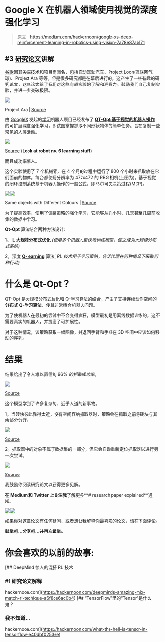 # Google X 在机器人领域使用视觉的深度强化学习

> 原文：<https://medium.com/hackernoon/google-xs-deep-reinforcement-learning-in-robotics-using-vision-7a78e87ab171>

## #3 [研究论文](http://ai.googleblog.com/2018/06/scalable-deep-reinforcement-learning.html)讲解

[谷歌](https://hackernoon.com/tagged/google)因其尖端技术和项目而闻名，包括自动驾驶汽车、Project Loon(互联网气球)、Project Ara 等等。但是很多研究都是在幕后进行的，这产生了一些有趣的研究论文，这些论文给了我们对这些有趣实验的了解和洞察力。鼓励我们自己复制实验，并进一步突破极限。

![](img/a4bc1467adc0f103440c3e10acbf6191.png)

Project Ara | [Source](https://www.google.com/url?sa=i&rct=j&q=&esrc=s&source=images&cd=&cad=rja&uact=8&ved=2ahUKEwj6qaLEuvnbAhWTWysKHfOvCdkQjRx6BAgBEAU&url=https%3A%2F%2Fdribbble.com%2Fshots%2F1507631-google-project-ara-animation&psig=AOvVaw0SsdIcgwRdLXIVXgxI4yoH&ust=1530375170666411)

由 [GoogleX](https://x.company/projects/) 发起的[学习](https://hackernoon.com/tagged/learning)机器人项目已经发布了 [**QT-Opt:基于视觉的机器人操作**](https://arxiv.org/abs/1806.10293) 的可扩展深度强化学习，即试图掌握抓取不同形状物体的简单任务。旨在复制一些常见的人类活动。

![](img/df1f499bec23f6782542ee71d36f8c25.png)

[Source](https://ai.googleblog.com/) (**Look at robot no. 6 learning stuff**)

而且成功率惊人。

这个实验使用了 7 个机械臂，在 4 个月的过程中运行了 800 个小时来抓取放在它们面前的物体。每台都使用分辨率为 472x472 的 RBG 相机(上图为)。基于视觉的闭环控制系统基于机器人操作的一般公式，即马尔可夫决策过程(MDP)。

![](img/c88ebaffee6e02129fb4392d3a63f740.png)![](img/d839f3be2218726719773dc5c575be29.png)

Same objects with Different Colours | [Source](https://ai.googleblog.com/)

为了提高效率，使用了偏离策略的强化学习，它能够从几小时、几天甚至几周前收集的数据中学习。

**Qt-Opt** 算法结合两种方法设计:

1。 **L** [**大规模分布式优化**](https://ai.googleblog.com/2016/10/how-robots-can-acquire-new-skills-from.html) *(使用多个机器人更快地训练模型，使之成为大规模分布式系统)*

2。深度 [**Q-learning**](https://en.wikipedia.org/wiki/Q-learning) 算法( *RL 技术用于学习策略，告诉代理在何种情况下采取何种行动)*

# 什么是 Qt-Opt？

QT-Opt 是大规模分布式优化和 Q-学习算法的结合，产生了支持连续动作空间的**分布式 Q-学习算法**，使其非常适合机器人问题。

为了使机器人在最初的尝试中不会变得疯狂，模型最初是用离线数据训练的，这不需要真实的机器人，并提高了可扩展性。

对于这种情况，该策略获取一幅图像，并返回手臂和手爪在 3D 空间中应该如何移动的序列。

# 结果

结果给出了令人难以置信的 96% *的抓取成功率*。

![](img/9ce337f48eb2ed57219182bf2296d7d9.png)

[Source](https://arxiv.org/abs/1806.10293)

这个模型学到了许多复杂的、近乎人道的新事物。

1。当砖块彼此靠得太近，没有空间容纳抓取器时，策略会在抓取之前将砖块与其余部分分开。

![](img/fd0bf90abd4e01051298ac9909a9fe48.png)

[Source](https://ai.googleblog.com/)

2。抓取器中的对象不属于数据集的一部分，但它会自动重新定位抓取器以进行另一次尝试。

![](img/b1bdf8d027b5c8c5b71f30475dd1560b.png)

[Source](https://ai.googleblog.com/)

我鼓励你阅读研究论文以获得更多见解。

**在 Medium 和 Twitter 上关注我**了解更多**# research paper explained**通知。

[![](img/45303d02b0c43f98f0ac2c3cd1446db6.png)](https://medium.com/@sagarsharma4244)[![](img/ce2f13e1aad357cb162c5550d2fd4868.png)](https://twitter.com/SagarSharma4244)

如果你对这篇论文有任何疑问，或者想让我解释你最喜欢的论文，请在下面评论。

**鼓掌吧…分享吧…并再次鼓掌。**

# 你会喜欢的以前的故事:

[](https://hackernoon.com/deepminds-amazing-mix-match-rl-techique-a6f8ce6ac0b4) [## DeepMind 惊人的混搭 RL 技术

### #1 研究论文解释

hackernoon.com](https://hackernoon.com/deepminds-amazing-mix-match-rl-techique-a6f8ce6ac0b4) [](https://hackernoon.com/what-the-hell-is-tensor-in-tensorflow-e40dbf0253ee) [## “TensorFlow”里的“Tensor”是什么鬼？

### 我不知道…

hackernoon.com](https://hackernoon.com/what-the-hell-is-tensor-in-tensorflow-e40dbf0253ee)